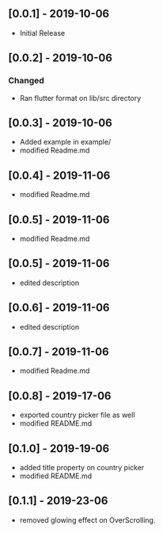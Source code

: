 ## [0.0.1] - 2019-10-06
 - Initial Release

## [0.0.2] - 2019-10-06

### Changed
 - Ran flutter format on lib/src directory


 ## [0.0.3] - 2019-10-06
 - Added example in example/
 - modified Readme.md

 ## [0.0.4] - 2019-11-06
 - modified Readme.md

 ## [0.0.5] - 2019-11-06
  - modified Readme.md

 ## [0.0.5] - 2019-11-06
  - edited description

 ## [0.0.6] - 2019-11-06
  - edited description

 ## [0.0.7] - 2019-11-06
  - modified Readme.md

 ## [0.0.8] - 2019-17-06
  - exported country picker file as well
  - modified README.md

 ## [0.1.0] - 2019-19-06
  - added title property on country picker
  - modified README.md

 ## [0.1.1] - 2019-23-06
  - removed glowing effect on OverScrolling.
